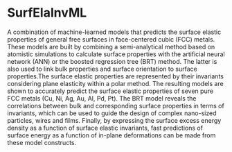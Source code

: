 # SurfElaInvML
A combination of machine-learned models that predicts the surface elastic properties of general free surfaces in face-centered cubic (FCC) metals. These models are built by combining a semi-analytical method based on atomistic simulations to calculate surface properties with the artificial neural network (ANN) or the boosted regression tree (BRT) method. The latter is also used to link bulk properties and surface orientation to surface properties.The surface elastic properties are represented by their invariants considering plane elasticity within a polar method. The resulting models are shown to accurately predict the surface elastic properties of seven pure FCC metals (Cu, Ni, Ag, Au, Al, Pd, Pt). The BRT model reveals the correlations between bulk and corresponding surface properties in terms of invariants, which can be used to guide the design of complex nano-sized particles, wires and films. Finally, by expressing the surface excess energy density as a function of surface elastic invariants, fast predictions of surface energy as a function of in-plane deformations can be made from these model constructs.
